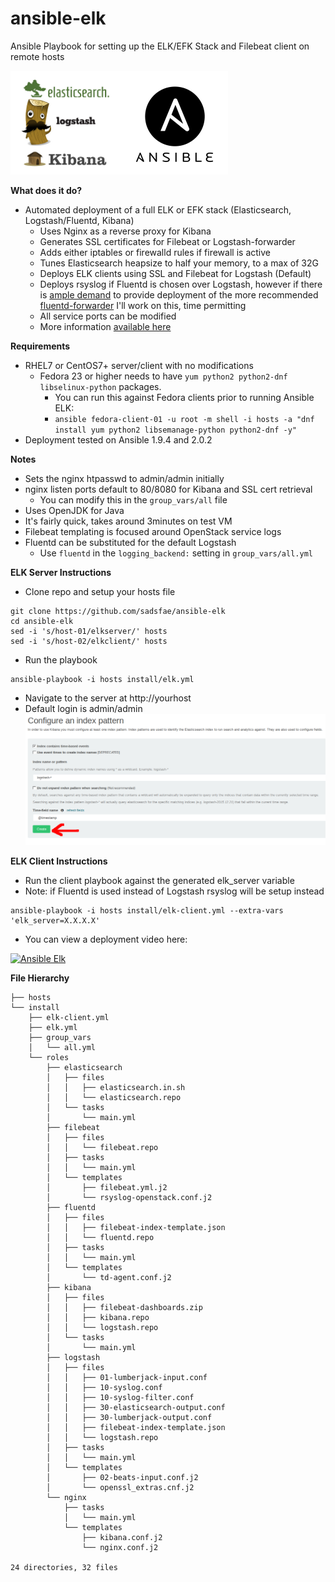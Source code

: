 ansible-elk
===========
Ansible Playbook for setting up the ELK/EFK Stack and Filebeat client on remote hosts

![ELK](/image/ansible-elk.png?raw=true)

**What does it do?**
   - Automated deployment of a full ELK or EFK stack (Elasticsearch, Logstash/Fluentd, Kibana)
     * Uses Nginx as a reverse proxy for Kibana
     * Generates SSL certificates for Filebeat or Logstash-forwarder
     * Adds either iptables or firewalld rules if firewall is active
     * Tunes Elasticsearch heapsize to half your memory, to a max of 32G
     * Deploys ELK clients using SSL and Filebeat for Logstash (Default)
     * Deploys rsyslog if Fluentd is chosen over Logstash, however if there is
       [ample demand](https://github.com/sadsfae/ansible-elk/issues/new) to
       provide deployment of the more recommended [fluentd-forwarder](https://github.com/fluent/fluentd-forwarder) I'll work on this, time permitting 
     * All service ports can be modified
     * More information [available here](https://hobo.house/2016/04/08/automate-elk-stack-and-clients-with-ansible/)

**Requirements**
   - RHEL7 or CentOS7+ server/client with no modifications
     - Fedora 23 or higher needs to have ```yum python2 python2-dnf libselinux-python``` packages.
       * You can run this against Fedora clients prior to running Ansible ELK:
       - ```ansible fedora-client-01 -u root -m shell -i hosts -a "dnf install yum python2 libsemanage-python python2-dnf -y"```
   - Deployment tested on Ansible 1.9.4 and 2.0.2

**Notes**
   - Sets the nginx htpasswd to admin/admin initially
   - nginx listen ports default to 80/8080 for Kibana and SSL cert retrieval
     - You can modify this in the ```group_vars/all``` file
   - Uses OpenJDK for Java
   - It's fairly quick, takes around 3minutes on test VM
   - Filebeat templating is focused around OpenStack service logs
   - Fluentd can be substituted for the default Logstash
     - Use ```fluentd``` in the ```logging_backend:``` setting  in ```group_vars/all.yml```

**ELK Server Instructions**
   - Clone repo and setup your hosts file
```
git clone https://github.com/sadsfae/ansible-elk
cd ansible-elk
sed -i 's/host-01/elkserver/' hosts
sed -i 's/host-02/elkclient/' hosts
```
   - Run the playbook
```
ansible-playbook -i hosts install/elk.yml
```
   - Navigate to the server at http://yourhost
   - Default login is admin/admin
![ELK](/image/elk-index.png?raw=true "Click the green button.")

**ELK Client Instructions**
   - Run the client playbook against the generated elk_server variable
   - Note: if Fluentd is used instead of Logstash rsyslog will be setup instead
```
ansible-playbook -i hosts install/elk-client.yml --extra-vars 'elk_server=X.X.X.X'
```
   - You can view a deployment video here:


[![Ansible Elk](http://img.youtube.com/vi/6is6Ecxc2zE/0.jpg)](http://www.youtube.com/watch?v=6is6Ecxc2zE "Deploying ELK with Ansible")


**File Hierarchy**
```
├── hosts
└── install
    ├── elk-client.yml
    ├── elk.yml
    ├── group_vars
    │   └── all.yml
    └── roles
        ├── elasticsearch
        │   ├── files
        │   │   ├── elasticsearch.in.sh
        │   │   └── elasticsearch.repo
        │   └── tasks
        │       └── main.yml
        ├── filebeat
        │   ├── files
        │   │   └── filebeat.repo
        │   ├── tasks
        │   │   └── main.yml
        │   └── templates
        │       ├── filebeat.yml.j2
        │       └── rsyslog-openstack.conf.j2
        ├── fluentd
        │   ├── files
        │   │   ├── filebeat-index-template.json
        │   │   └── fluentd.repo
        │   ├── tasks
        │   │   └── main.yml
        │   └── templates
        │       └── td-agent.conf.j2
        ├── kibana
        │   ├── files
        │   │   ├── filebeat-dashboards.zip
        │   │   ├── kibana.repo
        │   │   └── logstash.repo
        │   └── tasks
        │       └── main.yml
        ├── logstash
        │   ├── files
        │   │   ├── 01-lumberjack-input.conf
        │   │   ├── 10-syslog.conf
        │   │   ├── 10-syslog-filter.conf
        │   │   ├── 30-elasticsearch-output.conf
        │   │   ├── 30-lumberjack-output.conf
        │   │   ├── filebeat-index-template.json
        │   │   └── logstash.repo
        │   ├── tasks
        │   │   └── main.yml
        │   └── templates
        │       ├── 02-beats-input.conf.j2
        │       └── openssl_extras.cnf.j2
        └── nginx
            ├── tasks
            │   └── main.yml
            └── templates
                ├── kibana.conf.j2
                └── nginx.conf.j2

24 directories, 32 files
```
